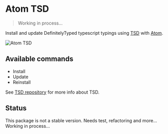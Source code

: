 # Atom TSD

> Working in process...

Install and update DefinitelyTyped typescript typings using [TSD](https://github.com/DefinitelyTyped/tsd) with [Atom](https://atom.io).

![Atom TSD](https://github.com/Diullei/atom-tsd/raw/master/optimised.gif)

## Available commands

* Install
* Update
* Reinstall

See [TSD repository](https://github.com/DefinitelyTyped/tsd) for more info about TSD.

## Status

This package is not a stable version. Needs test, refactoring and more... Working in process...
